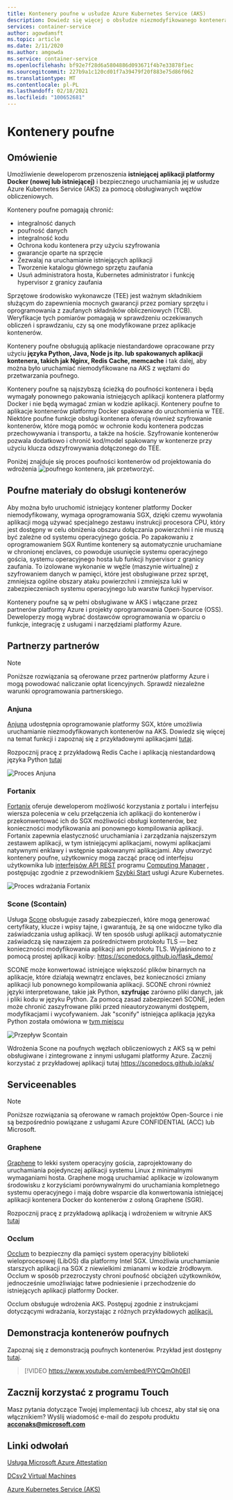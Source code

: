 ```yaml
---
title: Kontenery poufne w usłudze Azure Kubernetes Service (AKS)
description: Dowiedz się więcej o obsłudze niezmodyfikowanego kontenera w kontenerach poufnych.
services: container-service
author: agowdamsft
ms.topic: article
ms.date: 2/11/2020
ms.author: amgowda
ms.service: container-service
ms.openlocfilehash: bf92e7f28d6a5804886d093671f4b7e33878f1ec
ms.sourcegitcommit: 227b9a1c120cd01f7a39479f20f883e75d86f062
ms.translationtype: MT
ms.contentlocale: pl-PL
ms.lasthandoff: 02/18/2021
ms.locfileid: "100652681"
---
```

# <a name="confidential-containers"></a>Kontenery poufne

## <a name="overview"></a>Omówienie

Umożliwienie deweloperom przenoszenia **istniejącej aplikacji platformy Docker (nowej lub istniejącej)** i bezpiecznego uruchamiania jej w usłudze Azure Kubernetes Service (AKS) za pomocą obsługiwanych węzłów obliczeniowych.

Kontenery poufne pomagają chronić:

- integralność danych 
- poufność danych
- integralność kodu
- Ochrona kodu kontenera przy użyciu szyfrowania
- gwarancje oparte na sprzęcie
- Zezwalaj na uruchamianie istniejących aplikacji
- Tworzenie katalogu głównego sprzętu zaufania
- Usuń administratora hosta, Kubernetes administrator i funkcję hypervisor z granicy zaufania

Sprzętowe środowisko wykonawcze (TEE) jest ważnym składnikiem służącym do zapewnienia mocnych gwarancji przez pomiary sprzętu i oprogramowania z zaufanych składników obliczeniowych (TCB). Weryfikacje tych pomiarów pomagają w sprawdzeniu oczekiwanych obliczeń i sprawdzaniu, czy są one modyfikowane przez aplikacje kontenerów.

Kontenery poufne obsługują aplikacje niestandardowe opracowane przy użyciu **języka Python, Java, Node js itp. lub spakowanych aplikacji kontenera, takich jak Nginx, Redis Cache, memcache** i tak dalej, aby można było uruchamiać niemodyfikowane na AKS z węzłami do przetwarzania poufnego.

Kontenery poufne są najszybszą ścieżką do poufności kontenera i będą wymagały ponownego pakowania istniejących aplikacji kontenera platformy Docker i nie będą wymagać zmian w kodzie aplikacji. Kontenery poufne to aplikacje kontenerów platformy Docker spakowane do uruchomienia w TEE. Niektóre poufne funkcje obsługi kontenera oferują również szyfrowanie kontenerów, które mogą pomóc w ochronie kodu kontenera podczas przechowywania i transportu, a także na hoście. Szyfrowanie kontenerów pozwala dodatkowo i chronić kod/model spakowany w kontenerze przy użyciu klucza odszyfrowywania dołączonego do TEE.

Poniżej znajduje się proces poufności kontenerów od projektowania do wdrożenia ![ poufnego kontenera, jak przetworzyć.](./media/confidential-containers/how-to-confidential-container.png)

## <a name="confidential-container-enablers"></a>Poufne materiały do obsługi kontenerów
Aby można było uruchomić istniejący kontener platformy Docker niemodyfikowany, wymaga oprogramowania SGX, dzięki czemu wywołania aplikacji mogą używać specjalnego zestawu instrukcji procesora CPU, który jest dostępny w celu obniżenia obszaru dołączania powierzchni i nie muszą być zależne od systemu operacyjnego gościa. Po zapakowaniu z oprogramowaniem SGX Runtime kontenery są automatycznie uruchamiane w chronionej enclaves, co powoduje usunięcie systemu operacyjnego gościa, systemu operacyjnego hosta lub funkcji hypervisor z granicy zaufania. To izolowane wykonanie w węźle (maszynie wirtualnej) z szyfrowaniem danych w pamięci, które jest obsługiwane przez sprzęt, zmniejsza ogólne obszary ataku powierzchni i zmniejsza luki w zabezpieczeniach systemu operacyjnego lub warstw funkcji hypervisor.

Kontenery poufne są w pełni obsługiwane w AKS i włączane przez partnerów platformy Azure i projekty oprogramowania Open-Source (OSS). Deweloperzy mogą wybrać dostawców oprogramowania w oparciu o funkcje, integrację z usługami i narzędziami platformy Azure.

## <a name="partner-enablers"></a>Partnerzy partnerów
> [!NOTE]
> Poniższe rozwiązania są oferowane przez partnerów platformy Azure i mogą powodować naliczanie opłat licencyjnych. Sprawdź niezależne warunki oprogramowania partnerskiego. 

### <a name="anjuna"></a>Anjuna

[Anjuna](https://www.anjuna.io/) udostępnia oprogramowanie platformy SGX, które umożliwia uruchamianie niezmodyfikowanych kontenerów na AKS. Dowiedz się więcej na temat funkcji i zapoznaj się z przykładowymi aplikacjami [tutaj](https://www.anjuna.io/microsoft-azure-confidential-computing-aks-lp).

Rozpocznij pracę z przykładową Redis Cache i aplikacją niestandardową języka Python [tutaj](https://www.anjuna.io/microsoft-azure-confidential-computing-aks-lp)

![Proces Anjuna](./media/confidential-containers/anjuna-process-flow.png)

### <a name="fortanix"></a>Fortanix

[Fortanix](https://www.fortanix.com/) oferuje deweloperom możliwość korzystania z portalu i interfejsu wiersza polecenia w celu przełączenia ich aplikacji do kontenerów i przekonwertować ich do SGX możliwości obsługi kontenerów, bez konieczności modyfikowania ani ponownego kompilowania aplikacji. Fortanix zapewnia elastyczność uruchamiania i zarządzania najszerszym zestawem aplikacji, w tym istniejącymi aplikacjami, nowymi aplikacjami natywnymi enklawy i wstępnie spakowanymi aplikacjami. Aby utworzyć kontenery poufne, użytkownicy mogą zacząć pracę od interfejsu użytkownika lub [interfejsów API REST](https://www.fortanix.com/api/em/) programu [Computing Manager](https://em.fortanix.com/) , postępując zgodnie z przewodnikiem [Szybki Start](https://support.fortanix.com/hc/en-us/articles/360049658291-Fortanix-Confidential-Container-on-Azure-Kubernetes-Service) usługi Azure Kubernetes.

![Proces wdrażania Fortanix](./media/confidential-containers/fortanix-confidential-containers-flow.png)

### <a name="scone-scontain"></a>Scone (Scontain)

Usługa [Scone](https://scontain.com/index.html?lang=en) obsługuje zasady zabezpieczeń, które mogą generować certyfikaty, klucze i wpisy tajne, i gwarantują, że są one widoczne tylko dla zaświadczania usług aplikacji. W ten sposób usługi aplikacji automatycznie zaświadczą się nawzajem za pośrednictwem protokołu TLS — bez konieczności modyfikowania aplikacji ani protokołu TLS. Wyjaśniono to z pomocą prostej aplikacji kolby: https://sconedocs.github.io/flask_demo/  

SCONE może konwertować istniejące większość plików binarnych na aplikacje, które działają wewnątrz enclaves, bez konieczności zmiany aplikacji lub ponownego kompilowania aplikacji. SCONE chroni również języki interpretowane, takie jak Python, **szyfrując** zarówno pliki danych, jak i pliki kodu w języku Python. Za pomocą zasad zabezpieczeń SCONE, jeden może chronić zaszyfrowane pliki przed nieautoryzowanymi dostępem, modyfikacjami i wycofywaniem. Jak "sconify" istniejąca aplikacja języka Python została omówiona w [tym miejscu](https://sconedocs.github.io/sconify_image/)

![Przepływ Scontain](./media/confidential-containers/scone-workflow.png)

Wdrożenia Scone na poufnych węzłach obliczeniowych z AKS są w pełni obsługiwane i zintegrowane z innymi usługami platformy Azure. Zacznij korzystać z przykładowej aplikacji tutaj https://sconedocs.github.io/aks/


## <a name="oss-enablers"></a>Serviceenables 
> [!NOTE]
> Poniższe rozwiązania są oferowane w ramach projektów Open-Source i nie są bezpośrednio powiązane z usługami Azure CONFIDENTIAL (ACC) lub Microsoft.  

### <a name="graphene"></a>Graphene

[Graphene](https://grapheneproject.io/) to lekki system operacyjny gościa, zaprojektowany do uruchamiania pojedynczej aplikacji systemu Linux z minimalnymi wymaganiami hosta. Graphene mogą uruchamiać aplikacje w izolowanym środowisku z korzyściami porównywalnymi do uruchamiania kompletnego systemu operacyjnego i mają dobre wsparcie dla konwertowania istniejącej aplikacji kontenera Docker do kontenerów z osłoną Graphene (SGR).

Rozpocznij pracę z przykładową aplikacją i wdrożeniem w witrynie AKS [tutaj](https://graphene.readthedocs.io/en/latest/cloud-deployment.html#azure-kubernetes-service-aks)

### <a name="occlum"></a>Occlum
[Occlum](https://occlum.io/) to bezpieczny dla pamięci system operacyjny biblioteki wieloprocesowej (LibOS) dla platformy Intel SGX. Umożliwia uruchamianie starszych aplikacji na SGX z niewielkimi zmianami w kodzie źródłowym. Occlum w sposób przezroczysty chroni poufność obciążeń użytkowników, jednocześnie umożliwiając łatwe podniesienie i przechodzenie do istniejących aplikacji platformy Docker.

Occlum obsługuje wdrożenia AKS. Postępuj zgodnie z instrukcjami dotyczącymi wdrażania, korzystając z różnych przykładowych [aplikacji.](https://github.com/occlum/occlum/blob/master/docs/azure_aks_deployment_guide.md)


## <a name="confidential-containers-demo"></a>Demonstracja kontenerów poufnych
Zapoznaj się z demonstracją poufnych kontenerów. Przykład jest dostępny [tutaj](https://docs.microsoft.com/azure/architecture/example-scenario/confidential/healthcare-inference). 

> [!VIDEO https://www.youtube.com/embed/PiYCQmOh0EI]


## <a name="get-in-touch"></a>Zacznij korzystać z programu Touch

Masz pytania dotyczące Twojej implementacji lub chcesz, aby stał się ona włącznikiem? Wyślij wiadomość e-mail do zespołu produktu **acconaks@microsoft.com**

## <a name="reference-links"></a>Linki odwołań

[Usługa Microsoft Azure Attestation](../attestation/overview.md)

[DCsv2 Virtual Machines](virtual-machine-solutions.md)

[Azure Kubernetes Service (AKS)](../aks/intro-kubernetes.md)
